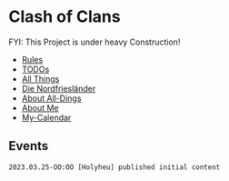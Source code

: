 # Clash of Clans

FYI: This Project is under heavy Construction!

- [Rules](5.md)
- [TODOs](9.md)
- [All Things](17.markdown)
- [Die Nordfriesländer](6.markdown)
- [About All-Dings](23.md)
- [About Me](21.md)
- [My-Calendar](11091971.md)

## Events

```
2023.03.25-OO:OO [Holyheu] published initial content
```